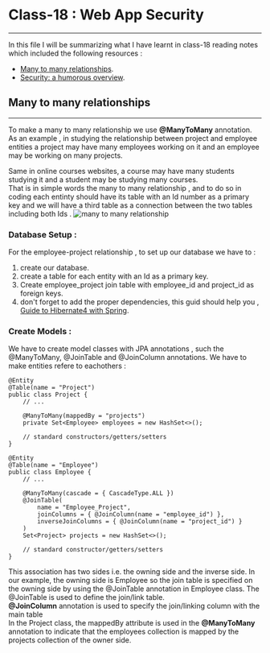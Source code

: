 # Class-18 :  Web App Security
***

In this file I will be summarizing what I have learnt in class-18 reading notes which included the following resources : 
- [Many to many relationships](https://www.baeldung.com/hibernate-many-to-many).
- [Security: a humorous overview](https://scholar.harvard.edu/files/mickens/files/thisworldofours.pdf).

## Many to many relationships
***
To make a many to many relationship we use **@ManyToMany** annotation. 
As an example , in studying the relationship between project and employee entities a project may have many employees working on it and an employee may be working on many projects.  

Same in online courses websites, a course may have many students studying it and a student may be studying many courses.  
That is in simple words the many to many relationship , and to do so in coding each entinty should have its table with an Id number as a primary key and we will have a third table as a connection between the two tables including both Ids . 
![many to many relationship](https://img2020.cnblogs.com/blog/1059130/202005/1059130-20200527125145796-1670191302.png)

### Database Setup :
For the employee-project relationship , to set up our database we have to :
1. create our database.
2. create a table for each entity with an Id as a primary key.
3. Create employee_project join table with employee_id and project_id as foreign keys.
4. don't forget to add the proper dependencies, this guid should help you , [Guide to Hibernate4 with Spring](https://www.baeldung.com/hibernate-5-spring).

### Create Models :
We have to create model classes with JPA annotations , such the @ManyToMany, @JoinTable and @JoinColumn annotations. 
We have to make entities refere to eachothers :
```
@Entity
@Table(name = "Project")
public class Project {    
    // ...  
 
    @ManyToMany(mappedBy = "projects")
    private Set<Employee> employees = new HashSet<>();
    
    // standard constructors/getters/setters   
}
```
```
@Entity
@Table(name = "Employee")
public class Employee { 
    // ...
 
    @ManyToMany(cascade = { CascadeType.ALL })
    @JoinTable(
        name = "Employee_Project", 
        joinColumns = { @JoinColumn(name = "employee_id") }, 
        inverseJoinColumns = { @JoinColumn(name = "project_id") }
    )
    Set<Project> projects = new HashSet<>();
   
    // standard constructor/getters/setters
}
```

This association has two sides i.e. the owning side and the inverse side. In our example, the owning side is Employee so the join table is specified on the owning side by using the @JoinTable annotation in Employee class. The @JoinTable is used to define the join/link table.    
**@JoinColumn** annotation is used to specify the join/linking column with the main table   
In the Project class, the mappedBy attribute is used in the **@ManyToMany** annotation to indicate that the employees collection is mapped by the projects collection of the owner side.

